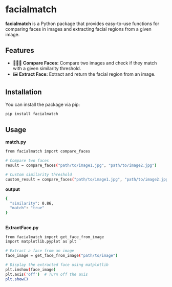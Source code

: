 # facialmatch

**facialmatch** is a Python package that provides easy-to-use functions for comparing faces in images and extracting facial regions from a given image.

## Features

- 🧑‍🤝‍🧑 **Compare Faces:** Compare two images and check if they match with a given similarity threshold.
- 🖼️ **Extract Face:** Extract and return the facial region from an image.

## Installation

You can install the package via pip:

```bash
pip install facialmatch
```

## Usage

**match.py**
```bash
from facialmatch import compare_faces

# Compare two faces
result = compare_faces("path/to/image1.jpg", "path/to/image2.jpg")

# Custom similarity threshold
custom_result = compare_faces("path/to/image1.jpg", "path/to/image2.jpg", minimum_similarity=0.80)
```
**output**
```bash
{
  "similarity": 0.86,
  "match": "true"
}

```
##
**ExtractFace.py**
```bash
from facialmatch import get_face_from_image
import matplotlib.pyplot as plt

# Extract a face from an image
face_image = get_face_from_image("path/to/image")

# Display the extracted face using matplotlib
plt.imshow(face_image)
plt.axis('off')  # Turn off the axis
plt.show()
```
